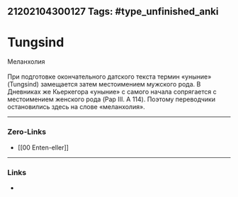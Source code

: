21202104300127
Tags: #type_unfinished_anki
---
# Tungsind

Меланхолия<br><br>При подготовке окончательного датского текста термин «уныние» (Tungsind) замещается затем местоимением мужского рода. В Дневниках же Кьеркегора «уныние» с самого начала сопрягается с местоимением женского рода (Pap III. A 114). Поэтому переводчики остановились здесь на слове «меланхолия». 

---
### Zero-Links
- [[00 Enten-eller]]
---
### Links
-